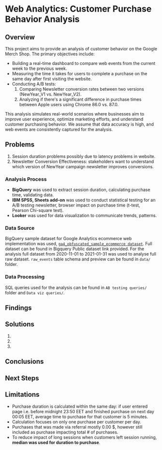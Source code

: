 # Web Analytics: Customer Purchase Behavior Analysis

## Overview

This project aims to provide an analysis of customer behavior on the Google Merch Shop. The primary objectives include:

* Building a real-time dashboard to compare web events from the current week to the previous week.
* Measuring the time it takes for users to complete a purchase on the same day after first visiting the website.
* Conducting A/B tests:
  1. Comparing Newsletter conversion rates between two versions (NewYear_V1 vs. NewYear_V2).
  2. Analyzing if there's a significant difference in purchase times between Apple users using Chrome 86.0 vs. 87.0.


This analysis simulates real-world scenarios where businesses aim to improve user experience, optimize marketing efforts, and understand customer purchasing behavior. We assume that data accuracy is high, and web events are consistently captured for the analysis.


## Problems

1. Session duration problems possibly due to latency problems in website. 
2. Newsletter Conversion Effectiveness: stakeholders want to understand which version of NewYear campaign newsletter improves conversions.

### Analysis Process

* **BigQuery** was used to extract session duration, calculating purchase time, validating data.
* **IBM SPSS, Sheets add-on** was used to conduct statistical testing for an A/B testing newsletter, browser impact on purchase time (t-test, Pearson Chi-square test).
* **Looker** was used for data visualization to communicate trends, patterns.


### Data Source
BigQuery sample dataset for Google Analytics ecommerce web implementation was used, [`ga4_obfuscated_sample_ecommerce dataset`](https://console.cloud.google.com/bigquery?p=bigquery-public-data&d=ga4_obfuscated_sample_ecommerce&t=events_20210131&page=table). Full dataset can be found in Bigquery Public dataset link provided. 
For the analysis full dataset from 2020-11-01 to 2021-01-31 was used to analyse full raw dataset. `raw_events` table schema and preview can be found in `data/` folder.

### Data Processing
SQL queries used for the analysis can be found in `AB testing queries/` folder and `Data viz queries/`.


## Findings 


## Solutions 
1. 
2. 
3. 

## Conclusions


## Next Steps

## Limitations

* Purchase duration is calculated within the same day: if user entered page i.e. before midnight 23:50 EET and finished purchase on next day 00:05 EET, average time to purchase for that customer is 5 minutes.
* Calculation focuses on only one purchase per customer per day.
* Purchases that was made via referral mostly 0.00 $, however still included as purchase impacting total # of purchases.
* To reduce impact of long sessions when customers left session running, **median was used for duration to purchase**.
